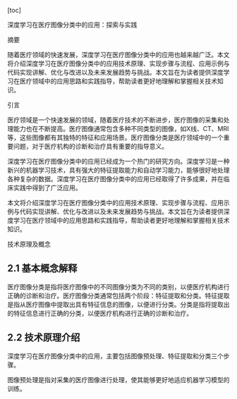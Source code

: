 
[toc]                    
                
                
深度学习在医疗图像分类中的应用：探索与实践

摘要

随着医疗领域的快速发展，深度学习在医疗图像分类中的应用也越来越广泛。本文将介绍深度学习在医疗图像分类中的应用技术原理、实现步骤与流程、应用示例与代码实现讲解、优化与改进以及未来发展趋势与挑战。本文旨在为读者提供深度学习在医疗领域中的应用思路和实践指导，帮助读者更好地理解和掌握相关技术知识。

引言

医疗领域是一个快速发展的领域，随着医疗技术的不断进步，医疗图像的采集和处理能力也在不断提高。医疗图像通常包含多种不同类型的图像，如X线、CT、MRI等，这些图像都有其独特的特征和应用场景。医疗图像分类是医疗领域中的一个重要问题，对于医疗机构的诊断和治疗具有重要的指导意义。

深度学习在医疗图像分类中的应用已经成为一个热门的研究方向。深度学习是一种新兴的机器学习技术，具有强大的特征提取能力和自动学习能力，能够很好地处理各种复杂的数据。深度学习在医疗图像分类中的应用已经取得了许多成果，并在临床实践中得到了广泛应用。

本文将介绍深度学习在医疗图像分类中的应用技术原理、实现步骤与流程、应用示例与代码实现讲解、优化与改进以及未来发展趋势与挑战。本文旨在为读者提供深度学习在医疗领域中的应用思路和实践指导，帮助读者更好地理解和掌握相关技术知识。

技术原理及概念

## 2.1 基本概念解释

医疗图像分类是指将医疗图像中的不同图像分类为不同的类别，以便医疗机构进行正确的诊断和治疗。医疗图像分类通常包括两个阶段：特征提取和分类。特征提取是指从医疗图像中提取出具有特征信息的图像，以便进行分类。分类是指将提取出的特征信息进行正确的分类，以便医疗机构进行正确的诊断和治疗。

## 2.2 技术原理介绍

深度学习在医疗图像分类中的应用，主要包括图像预处理、特征提取和分类三个步骤。

图像预处理是指对采集的医疗图像进行处理，使其能够更好地适应机器学习模型的训练。


